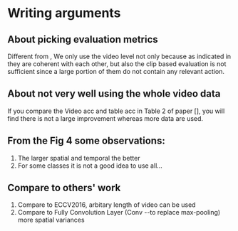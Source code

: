 # Writing arguments

## About picking evaluation metrics

Different from , We only use the video level not only because as indicated in they are coherent with each other, but also the clip based evaluation is not sufficient since a large portion of them do not contain any relevant action.

## About not very well using the whole video data
If you compare the Video acc and table acc in Table 2 of paper [], you will find there is not a large improvement whereas more data are used.


## From the Fig 4 some observations:
1. The larger spatial and temporal the better
2. For some classes it is not a good idea to use all...


## Compare to others' work
1. Compare to ECCV2016, arbitary length of video can be used
2. Compare to Fully Convolution Layer (Conv --to replace max-pooling) more spatial variances

